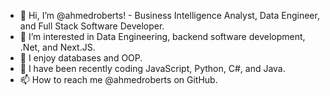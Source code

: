 - 👋 Hi, I’m @ahmedroberts! - Business Intelligence Analyst, Data Engineer, and Full Stack Software Developer.
- 👀 I’m interested in Data Engineering, backend software development, .Net, and Next.JS.
- 🌱 I enjoy databases and OOP.
- 💞️ I have been recently coding JavaScript, Python, C#, and Java.
- 📫 How to reach me @ahmedroberts on GitHub.

<!---
ahmedroberts/ahmedroberts is a ✨ special ✨ repository because its `README.md` (this file) appears on your GitHub profile.
You can click the Preview link to take a look at your changes.
--->

